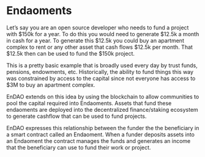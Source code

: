 # Endaoments

Let’s say you are an open source developer who needs to fund a project with $150k for a year. To do this you would need to generate $12.5k a month in cash for a year. To generate this $12.5k you could buy an apartment complex to rent or any other asset that cash flows $12.5k per month. That $12.5k then can be used to fund the $150k project.

This is a pretty basic example that is broadly used every day by trust funds, pensions, endowments, etc. Historically, the ability to fund things this way was constrained by access to the capital since not everyone has access to $3M to buy an apartment complex.

EnDAO extends on this idea by using the blockchain to allow communities to pool the capital required into Endaoments. Assets that fund these endaoments are deployed into the decentralized finance/staking ecosystem to generate cashflow that can be used to fund projects.

EnDAO expresses this relationship between the funder the the beneficiary in a smart contract called an Endaoment. When a funder deposits assets into an Endaoment the contract manages the funds and generates an income that the beneficiary can use to fund their work or project.
